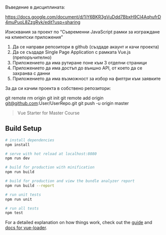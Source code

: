 Въведение в дисциплината:

https://docs.google.com/document/d/1iY6BKR3gVuDdd7BbxH9Cl4AqhufrD4muPuoL8ZzgRyk/edit?usp=sharing

Изисквания за проект по
  “Съвременни JavaScript рамки за изграждане на клиентски приложения”

  1. Да се направи репозитори в github (създаде акаунт и качи проекта)
  2. Да се създаде Single Page Application с рамката Vue.js (препоръчително)
  3. Приложението да има рутиране поне към 3 отделни страници
  4. Приложението да има достъп до външно API, от което да се захранва с данни
  5. Приложението да има възможност за избор на филтри към заявките


За да си качим проекта в собствено репозитори:

git remote rm origin
git init
git remote add origin git@github.com:User/UserRepo.git
git push -u origin master


> Vue Starter for Master Course


## Build Setup

``` bash
# install dependencies
npm install

# serve with hot reload at localhost:8080
npm run dev

# build for production with minification
npm run build

# build for production and view the bundle analyzer report
npm run build --report

# run unit tests
npm run unit

# run all tests
npm test
```

For a detailed explanation on how things work, check out the [guide](http://vuejs-templates.github.io/webpack/) and [docs for vue-loader](http://vuejs.github.io/vue-loader).
